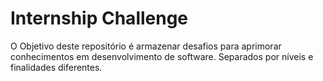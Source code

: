 # Internship Challenge
O Objetivo deste repositório é armazenar desafios para aprimorar conhecimentos em desenvolvimento de software. Separados por níveis e finalidades diferentes.
